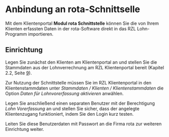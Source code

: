 # Anbindung an rota-Schnittselle


Mit dem Klientenportal **Modul rota Schnittstelle** können Sie die von Ihrem Klienten erfassten Daten in der rota-Software direkt in das RZL Lohn-Programm importieren.

## Einrichtung
Legen Sie zunächst den Klienten am Klientenportal an und stellen Sie die Stammdaten aus der Lohnverrechnung am RZL Klientenportal bereit (Kapitel 2.2, Seite [9](#klientenstammdaten)).

Zur Nutzung der Schnittstelle müssen Sie im RZL Klientenportal in den Klientenstammdaten unter *Stammdaten / Klienten / Klientenstammdaten* die Option *Daten für Lohnvorerfassung aktivieren* anwählen. 

Legen Sie anschließend einen separaten Benutzer mit der Berechtigung *Lohn Vorerfassung* an und stellen Sie sicher, dass der angelegte
Klientenzugang funktioniert, indem Sie den Login kurz testen. 

Leiten Sie diese Benutzerdaten mit Passwort an die Firma rota zur weiteren Einrichtung weiter.